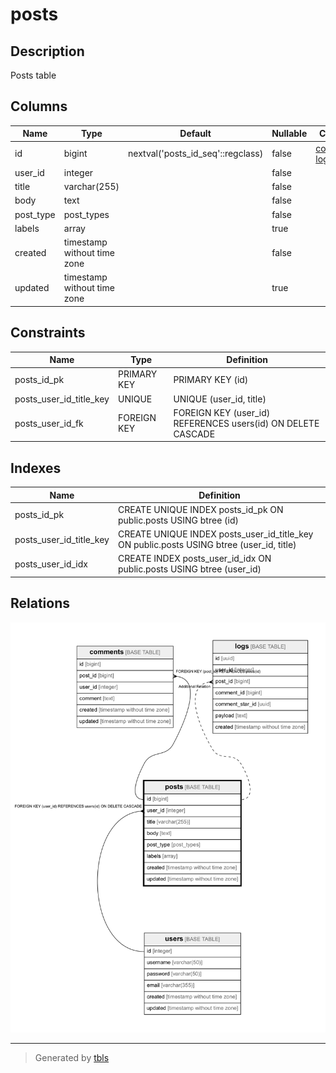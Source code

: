 # posts

## Description

Posts table

## Columns

| Name      | Type                        | Default                           | Nullable | Children                                | Parents           | Comment              |
| ----      | ----                        | -------                           | -------- | --------                                | -------           | -------              |
| id        | bigint                      | nextval('posts_id_seq'::regclass) | false    | [comments](comments.md) [logs](logs.md) |                   |                      |
| user_id   | integer                     |                                   | false    |                                         | [users](users.md) |                      |
| title     | varchar(255)                |                                   | false    |                                         |                   |                      |
| body      | text                        |                                   | false    |                                         |                   | post body            |
| post_type | post_types                  |                                   | false    |                                         |                   | public/private/draft |
| labels    | array                       |                                   | true     |                                         |                   |                      |
| created   | timestamp without time zone |                                   | false    |                                         |                   |                      |
| updated   | timestamp without time zone |                                   | true     |                                         |                   |                      |

## Constraints

| Name                    | Type        | Definition                                                   |
| ----                    | ----        | ----------                                                   |
| posts_id_pk             | PRIMARY KEY | PRIMARY KEY (id)                                             |
| posts_user_id_title_key | UNIQUE      | UNIQUE (user_id, title)                                      |
| posts_user_id_fk        | FOREIGN KEY | FOREIGN KEY (user_id) REFERENCES users(id) ON DELETE CASCADE |

## Indexes

| Name                    | Definition                                                                               |
| ----                    | ----------                                                                               |
| posts_id_pk             | CREATE UNIQUE INDEX posts_id_pk ON public.posts USING btree (id)                         |
| posts_user_id_title_key | CREATE UNIQUE INDEX posts_user_id_title_key ON public.posts USING btree (user_id, title) |
| posts_user_id_idx       | CREATE INDEX posts_user_id_idx ON public.posts USING btree (user_id)                     |

## Relations

![er](posts.png)

---

> Generated by [tbls](https://github.com/k1LoW/tbls)